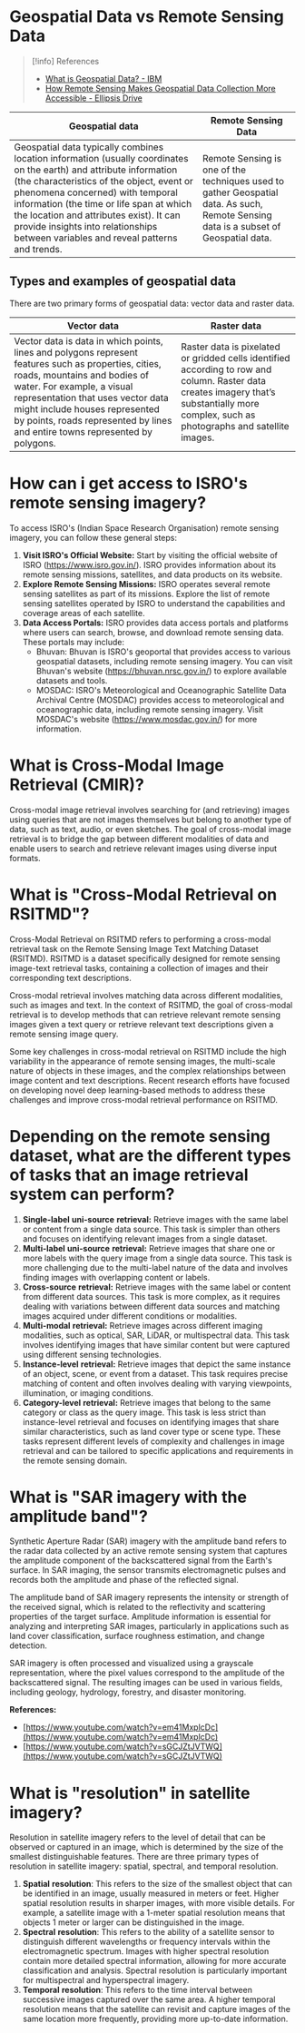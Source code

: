  # Geospatial Data vs Remote Sensing Data
> [!info] References
> - [What is Geospatial Data? - IBM](https://www.ibm.com/topics/geospatial-data#:~:text=Geospatial%20technology%20refers%20to%20all,mapping%20and%20analysis%20of%20Earth.)
> - [How Remote Sensing Makes Geospatial Data Collection More Accessible - Ellipsis Drive](https://ellipsis-drive.com/blog/how-remote-sensing-makes-geospatial-data-collection/)

| Geospatial data                                                                                                                                                                                                                                                                                                                                                                   | Remote Sensing Data                                                                                                                  |
| --------------------------------------------------------------------------------------------------------------------------------------------------------------------------------------------------------------------------------------------------------------------------------------------------------------------------------------------------------------------------------- | ------------------------------------------------------------------------------------------------------------------------------------ |
| Geospatial data typically combines location information (usually coordinates on the earth) and attribute information (the characteristics of the object, event or phenomena concerned) with temporal information (the time or life span at which the location and attributes exist). It can provide insights into relationships between variables and reveal patterns and trends. | Remote Sensing is one of the techniques used to gather Geospatial data. As such, Remote Sensing data is a subset of Geospatial data. |

## Types and examples of geospatial data
There are two primary forms of geospatial data: vector data and raster data.

| Vector data                                                                                                                                                                                                                                                                                                              | Raster data                                                                                                                                                                                |
| ------------------------------------------------------------------------------------------------------------------------------------------------------------------------------------------------------------------------------------------------------------------------------------------------------------------------ | ------------------------------------------------------------------------------------------------------------------------------------------------------------------------------------------ |
| Vector data is data in which points, lines and polygons represent features such as properties, cities, roads, mountains and bodies of water. For example, a visual representation that uses vector data might include houses represented by points, roads represented by lines and entire towns represented by polygons. | Raster data is pixelated or gridded cells identified according to row and column. Raster data creates imagery that’s substantially more complex, such as photographs and satellite images. |



# How can i get access to ISRO's remote sensing imagery?

To access ISRO's (Indian Space Research Organisation) remote sensing imagery, you can follow these general steps:

1. **Visit ISRO's Official Website:** Start by visiting the official website of ISRO (https://www.isro.gov.in/). ISRO provides information about its remote sensing missions, satellites, and data products on its website.
2. **Explore Remote Sensing Missions:** ISRO operates several remote sensing satellites as part of its missions. Explore the list of remote sensing satellites operated by ISRO to understand the capabilities and coverage areas of each satellite.
3. **Data Access Portals:** ISRO provides data access portals and platforms where users can search, browse, and download remote sensing data. These portals may include:
    - Bhuvan: Bhuvan is ISRO's geoportal that provides access to various geospatial datasets, including remote sensing imagery. You can visit Bhuvan's website (https://bhuvan.nrsc.gov.in/) to explore available datasets and tools.
    - MOSDAC: ISRO's Meteorological and Oceanographic Satellite Data Archival Centre (MOSDAC) provides access to meteorological and oceanographic data, including remote sensing imagery. Visit MOSDAC's website (https://www.mosdac.gov.in/) for more information.

# What is Cross-Modal Image Retrieval (CMIR)?
Cross-modal image retrieval involves searching for (and retrieving) images using queries that are not images themselves but belong to another type of data, such as text, audio, or even sketches. The goal of cross-modal image retrieval is to bridge the gap between different modalities of data and enable users to search and retrieve relevant images using diverse input formats.

# What is "Cross-Modal Retrieval on RSITMD"?
Cross-Modal Retrieval on RSITMD refers to performing a cross-modal retrieval task on the Remote Sensing Image Text Matching Dataset (RSITMD). RSITMD is a dataset specifically designed for remote sensing image-text retrieval tasks, containing a collection of images and their corresponding text descriptions.

Cross-modal retrieval involves matching data across different modalities, such as images and text. In the context of RSITMD, the goal of cross-modal retrieval is to develop methods that can retrieve relevant remote sensing images given a text query or retrieve relevant text descriptions given a remote sensing image query.

Some key challenges in cross-modal retrieval on RSITMD include the high variability in the appearance of remote sensing images, the multi-scale nature of objects in these images, and the complex relationships between image content and text descriptions. Recent research efforts have focused on developing novel deep learning-based methods to address these challenges and improve cross-modal retrieval performance on RSITMD.

# Depending on the remote sensing dataset, what are the different types of tasks that an image retrieval system can perform?

1. **Single-label** **uni-source** **retrieval:** Retrieve images with the same label or content from a single data source. This task is simpler than others and focuses on identifying relevant images from a single dataset.
2. **Multi-label** **uni-source** **retrieval:** Retrieve images that share one or more labels with the query image from a single data source. This task is more challenging due to the multi-label nature of the data and involves finding images with overlapping content or labels.
3. **Cross-source** **retrieval:** Retrieve images with the same label or content from different data sources. This task is more complex, as it requires dealing with variations between different data sources and matching images acquired under different conditions or modalities.
4. **Multi-modal** **retrieval:** Retrieve images across different imaging modalities, such as optical, SAR, LiDAR, or multispectral data. This task involves identifying images that have similar content but were captured using different sensing technologies.
5. **Instance-level** **retrieval:** Retrieve images that depict the same instance of an object, scene, or event from a dataset. This task requires precise matching of content and often involves dealing with varying viewpoints, illumination, or imaging conditions.
6. **Category-level** **retrieval:** Retrieve images that belong to the same category or class as the query image. This task is less strict than instance-level retrieval and focuses on identifying images that share similar characteristics, such as land cover type or scene type.
These tasks represent different levels of complexity and challenges in image retrieval and can be tailored to specific applications and requirements in the remote sensing domain.


# What is "SAR imagery with the amplitude band"?

Synthetic Aperture Radar (SAR) imagery with the amplitude band refers to the radar data collected by an active remote sensing system that captures the amplitude component of the backscattered signal from the Earth's surface. In SAR imaging, the sensor transmits electromagnetic pulses and records both the amplitude and phase of the reflected signal.

The amplitude band of SAR imagery represents the intensity or strength of the received signal, which is related to the reflectivity and scattering properties of the target surface. Amplitude information is essential for analyzing and interpreting SAR images, particularly in applications such as land cover classification, surface roughness estimation, and change detection.

SAR imagery is often processed and visualized using a grayscale representation, where the pixel values correspond to the amplitude of the backscattered signal. The resulting images can be used in various fields, including geology, hydrology, forestry, and disaster monitoring.

**References:**

- [https://www.youtube.com/watch?v=em41MxplcDc](https://www.youtube.com/watch?v=em41MxplcDc)
- [https://www.youtube.com/watch?v=sGCJZtJVTWQ](https://www.youtube.com/watch?v=sGCJZtJVTWQ)

# What is "resolution" in satellite imagery?

Resolution in satellite imagery refers to the level of detail that can be observed or captured in an image, which is determined by the size of the smallest distinguishable features. There are three primary types of resolution in satellite imagery: spatial, spectral, and temporal resolution.

1. **Spatial** **resolution**: This refers to the size of the smallest object that can be identified in an image, usually measured in meters or feet. Higher spatial resolution results in sharper images, with more visible details. For example, a satellite image with a 1-meter spatial resolution means that objects 1 meter or larger can be distinguished in the image.
2. **Spectral** **resolution**: This refers to the ability of a satellite sensor to distinguish different wavelengths or frequency intervals within the electromagnetic spectrum. Images with higher spectral resolution contain more detailed spectral information, allowing for more accurate classification and analysis. Spectral resolution is particularly important for multispectral and hyperspectral imagery.
3. **Temporal** **resolution**: This refers to the time interval between successive images captured over the same area. A higher temporal resolution means that the satellite can revisit and capture images of the same location more frequently, providing more up-to-date information.


